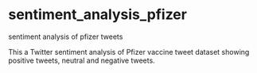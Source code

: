 # sentiment_analysis_pfizer
sentiment analysis of pfizer tweets 

This a Twitter sentiment analysis of Pfizer vaccine tweet dataset showing positive tweets, neutral and negative tweets.

